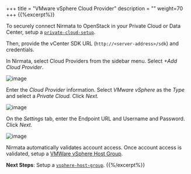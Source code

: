 +++
title = "VMware vSphere Cloud Provider"
description = ""
weight=70
+++
{{%excerpt%}}

To securely connect Nirmata to OpenStack in your Private Cloud or Data Center, setup a [`private-cloud-setup`](/cloudproviders/#private-cloud-setup).

Then, provide the vCenter SDK URL (`http://<server-address>/sdk`) and credentials.

In Nirmata, select Cloud Providers from the sidebar menu. Select *+Add Cloud Provider*.

![image](/images/gcecloud-3.png)

Enter the *Cloud Provider* information. Select *VMware vSphere* as the *Type* and select a *Private Cloud.* Click *Next.*

![image](/images/vspherecloud-1.png)

On the *Settings* tab, enter the Endpoint URL and Username and Password. Click *Next.*

![image](/images/vspherecloud-2.png)

Nirmata automatically validates account access.
Once account access is validated, setup a [VMWare vSphere Host Group](https://docs.nirmata.io/hostgroups/vmware_vsphere_host_group/).

**Next Steps**: Setup a [`vsphere-host-group`](/hostgroups/#vsphere-host-group).
{{%/excerpt%}}

